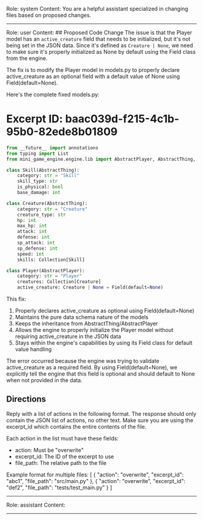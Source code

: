 Role: system
Content: You are a helpful assistant specialized in changing files based on proposed changes.
__________________
Role: user
Content: ## Proposed Code Change
The issue is that the Player model has an `active_creature` field that needs to be initialized, but it's not being set in the JSON data. Since it's defined as `Creature | None`, we need to make sure it's properly initialized as None by default using the Field class from the engine.

The fix is to modify the Player model in models.py to properly declare active_creature as an optional field with a default value of None using Field(default=None).

Here's the complete fixed models.py:

# Excerpt ID: baac039d-f215-4c1b-95b0-82ede8b01809
```python main_game/models.py
from __future__ import annotations
from typing import List
from mini_game_engine.engine.lib import AbstractPlayer, AbstractThing, Collection, Field

class Skill(AbstractThing):
    category: str = "Skill"
    skill_type: str
    is_physical: bool 
    base_damage: int

class Creature(AbstractThing):
    category: str = "Creature"
    creature_type: str
    hp: int
    max_hp: int
    attack: int
    defense: int
    sp_attack: int
    sp_defense: int
    speed: int
    skills: Collection[Skill]

class Player(AbstractPlayer):
    category: str = "Player"
    creatures: Collection[Creature]
    active_creature: Creature | None = Field(default=None)
```

This fix:
1. Properly declares active_creature as optional using Field(default=None)
2. Maintains the pure data schema nature of the models
3. Keeps the inheritance from AbstractThing/AbstractPlayer
4. Allows the engine to properly initialize the Player model without requiring active_creature in the JSON data
5. Stays within the engine's capabilities by using its Field class for default value handling

The error occurred because the engine was trying to validate active_creature as a required field. By using Field(default=None), we explicitly tell the engine that this field is optional and should default to None when not provided in the data.

## Directions
Reply with a list of actions in the following format. The response should only contain the JSON list of actions, no other text.
Make sure you are using the excerpt_id which contains the entire contents of the file.

Each action in the list must have these fields:
- action: Must be "overwrite"
- excerpt_id: The ID of the excerpt to use
- file_path: The relative path to the file

Example format for multiple files:
[
    {
        "action": "overwrite",
        "excerpt_id": "abc1",
        "file_path": "src/main.py"
    },
    {
        "action": "overwrite",
        "excerpt_id": "def2",
        "file_path": "tests/test_main.py"
    }
]
__________________
Role: assistant
Content: 
__________________
